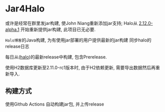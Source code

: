 # Jar4Halo

或许是经常在群里发jar构建, 使John Niang重新添加jar支持; Halo从 [2.12.0-alpha.1](https://github.com/halo-dev/halo/releases/tag/v2.12.0-alpha.1) 开始重新提供jar构建, 此项目已无必要.





`Halo博客`的Java构建, 为有使用jar部署的用户提供最新的jar构建
同步halo的release日志

每日从([halo]([https://github.com/halo-dev/halo/tree/main](https://github.com/halo-dev/halo)))的最新release中构建, 包含Prerelease. 

使用H2数据库更新至2.11.0-rc1版本时, 由于H2依赖更新, 需要导出数据然后再重新导入.

## 构建方式
使用Github Actions 自动构建jar包, 并上传release
